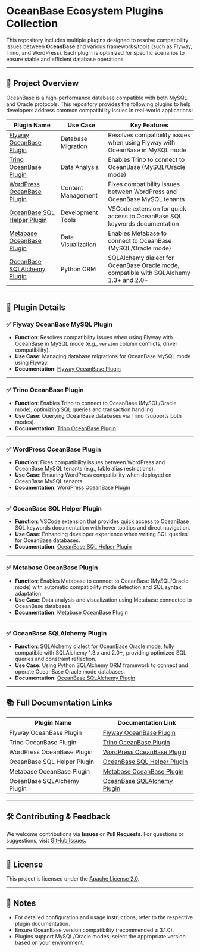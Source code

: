 # OceanBase Ecosystem Plugins Collection

This repository includes multiple plugins designed to resolve compatibility issues between **OceanBase** and various frameworks/tools (such as Flyway, Trino, and WordPress). Each plugin is optimized for specific scenarios to ensure stable and efficient database operations.

---

## 🧩 Project Overview

OceanBase is a high-performance database compatible with both MySQL and Oracle protocols. This repository provides the following plugins to help developers address common compatibility issues in real-world applications:

| Plugin Name                                                         | Use Case           | Key Features                                                                           |
| ------------------------------------------------------------------- | ------------------ | -------------------------------------------------------------------------------------- |
| [Flyway OceanBase Plugin](./flyway-oceanbase-plugin/README.md)         | Database Migration | Resolves compatibility issues when using Flyway with OceanBase in MySQL mode           |
| [Trino OceanBase Plugin](./trino-oceanbase-plugin/README.md)           | Data Analysis      | Enables Trino to connect to OceanBase (MySQL/Oracle mode)                              |
| [WordPress OceanBase Plugin](./wordpress-oceanbase-plugin/README.md)   | Content Management | Fixes compatibility issues between WordPress and OceanBase MySQL tenants               |
| [OceanBase SQL Helper Plugin](./oceanbase-sql-helper-plugin/README.md) | Development Tools  | VSCode extension for quick access to OceanBase SQL keywords documentation              |
| [Metabase OceanBase Plugin](https://github.com/xxsc0529/metabase/blob/90aa386bf6d9050dec00ce88da401b69c9bb544e/README.md)     | Data Visualization | Enables Metabase to connect to OceanBase (MySQL/Oracle mode)                           |
| [OceanBase SQLAlchemy Plugin](./oceanbase-sqlalchemy-plugin/README.md) | Python ORM         | SQLAlchemy dialect for OceanBase Oracle mode, compatible with SQLAlchemy 1.3+ and 2.0+ |

---

## 📁 Plugin Details

### ✅ Flyway OceanBase MySQL Plugin

- **Function**: Resolves compatibility issues when using Flyway with OceanBase in MySQL mode (e.g., `version` column conflicts, driver compatibility).
- **Use Case**: Managing database migrations for OceanBase MySQL mode using Flyway.
- **Documentation**: [Flyway OceanBase Plugin](./flyway-oceanbase-plugin/README.md)

---

### ✅ Trino OceanBase Plugin

- **Function**: Enables Trino to connect to OceanBase (MySQL/Oracle mode), optimizing SQL queries and transaction handling.
- **Use Case**: Querying OceanBase databases via Trino (supports both modes).
- **Documentation**: [Trino OceanBase Plugin](./trino-oceanbase-plugin/README.md)

---

### ✅ WordPress OceanBase Plugin

- **Function**: Fixes compatibility issues between WordPress and OceanBase MySQL tenants (e.g., table alias restrictions).
- **Use Case**: Ensuring WordPress compatibility when deployed on OceanBase MySQL tenants.
- **Documentation**: [WordPress OceanBase Plugin](./wordpress-oceanbase-plugin/README.md)

---

### ✅ OceanBase SQL Helper Plugin

- **Function**: VSCode extension that provides quick access to OceanBase SQL keywords documentation with hover tooltips and direct navigation.
- **Use Case**: Enhancing developer experience when writing SQL queries for OceanBase databases.
- **Documentation**: [OceanBase SQL Helper Plugin](./oceanbase-sql-helper-plugin/README.md)

---

### ✅ Metabase OceanBase Plugin

- **Function**: Enables Metabase to connect to OceanBase (MySQL/Oracle mode) with automatic compatibility mode detection and SQL syntax adaptation.
- **Use Case**: Data analysis and visualization using Metabase connected to OceanBase databases.
- **Documentation**: [Metabase OceanBase Plugin](https://github.com/xxsc0529/metabase/blob/90aa386bf6d9050dec00ce88da401b69c9bb544e/README.md)

---

### ✅ OceanBase SQLAlchemy Plugin

- **Function**: SQLAlchemy dialect for OceanBase Oracle mode, fully compatible with SQLAlchemy 1.3.x and 2.0+, providing optimized SQL queries and constraint reflection.
- **Use Case**: Using Python SQLAlchemy ORM framework to connect and operate OceanBase Oracle mode databases.
- **Documentation**: [OceanBase SQLAlchemy Plugin](./oceanbase-sqlalchemy-plugin/README.md)

---

## 📚 Full Documentation Links

| Plugin Name                 | Documentation Link                                                  |
| --------------------------- | ------------------------------------------------------------------- |
| Flyway OceanBase Plugin     | [Flyway OceanBase Plugin](./flyway-oceanbase-plugin/README.md)         |
| Trino OceanBase Plugin      | [Trino OceanBase Plugin](./trino-oceanbase-plugin/README.md)           |
| WordPress OceanBase Plugin  | [WordPress OceanBase Plugin](./wordpress-oceanbase-plugin/README.md)   |
| OceanBase SQL Helper Plugin | [OceanBase SQL Helper Plugin](./oceanbase-sql-helper-plugin/README.md) |
| Metabase OceanBase Plugin   | [Metabase OceanBase Plugin](https://github.com/xxsc0529/metabase/blob/90aa386bf6d9050dec00ce88da401b69c9bb544e/README.md)     |
| OceanBase SQLAlchemy Plugin | [OceanBase SQLAlchemy Plugin](./oceanbase-sqlalchemy-plugin/README.md) |

---

## 🛠️ Contributing & Feedback

We welcome contributions via **Issues** or **Pull Requests**.
For questions or suggestions, visit [GitHub Issues](https://github.com/oceanbase/ecology-plugins/issues).

---

## 📄 License

This project is licensed under the [Apache License 2.0](./LICENSE).

---

## 📌 Notes

- For detailed configuration and usage instructions, refer to the respective plugin documentation.
- Ensure OceanBase version compatibility (recommended ≥ 3.1.0).
- Plugins support MySQL/Oracle modes; select the appropriate version based on your environment.
